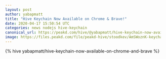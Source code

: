 ```yaml
---
layout: post
author: yabapmatt
title: "Hive Keychain Now Available on Chrome & Brave!"
date: 2020-04-17 15:50:54 UTC
categories: news nodejs hive-keychain
canonical_url: https://peakd.com/hive/@yabapmatt/hive-keychain-now-available-on-chrome-and-brave
image: https://files.peakd.com/file/peakd-hive/stoodkev/AmSWoznK-keychain_title.png
---
```

{% hive yabapmatt/hive-keychain-now-available-on-chrome-and-brave %}
